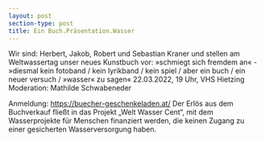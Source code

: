 ```yaml
---
layout: post
section-type: post
title: Ein Buch.Präsentation.Wasser
---
```

Wir sind: Herbert, Jakob, Robert und Sebastian Kraner und stellen am Weltwassertag unser neues Kunstbuch vor: »schmiegt sich fremdem an« - »diesmal kein fotoband / kein lyrikband / kein spiel / aber ein buch / ein neuer versuch / »wasser« zu sagen«
22.03.2022, 19 Uhr, VHS Hietzing
Moderation: Mathilde Schwabeneder

Anmeldung: https://buecher-geschenkeladen.at/
Der Erlös aus dem Buchverkauf fließt in das Projekt „Welt Wasser Cent“, mit dem Wasserprojekte für Menschen finanziert werden, die keinen Zugang zu einer gesicherten Wasserversorgung haben.
